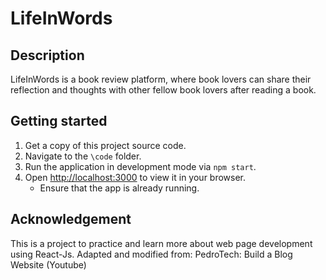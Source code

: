 # LifeInWords

## Description
LifeInWords is a book review platform, where book lovers can share their reflection and thoughts with other fellow book lovers after reading a book. 


## Getting started
1. Get a copy of this project source code. 
2. Navigate to the `\code` folder. 
3. Run the application in development mode via `npm start`.
4. Open [http://localhost:3000](http://localhost:3000) to view it in your browser.
    * Ensure that the app is already running.


## Acknowledgement
This is a project to practice and learn more about web page development using React-Js. 
Adapted and modified from: PedroTech: Build a Blog Website (Youtube)
